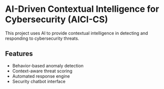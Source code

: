 # AI-Driven Contextual Intelligence for Cybersecurity (AICI-CS)

This project uses AI to provide contextual intelligence in detecting and responding to cybersecurity threats.

## Features
- Behavior-based anomaly detection
- Context-aware threat scoring
- Automated response engine
- Security chatbot interface


